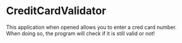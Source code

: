 # CreditCardValidator
This application when opened allows you to enter a cred card number.
When doing so, the program will check if it is still valid or not!
